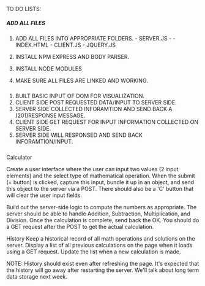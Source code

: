 TO DO LISTS:

##### ADD ALL FILES

1. ADD ALL FILES INTO APPROPRIATE FOLDERS. 
    <SERVER>
        - SERVER.JS
        - <PUBLIC>
            -INDEX.HTML
            <SCRIPTS>
                - CLIENT.JS
                - JQUERY.JS
            <STYLES>

2. INSTALL NPM EXPRESS AND BODY PARSER.
3. INSTALL NODE MODULES
4. MAKE SURE ALL FILES ARE LINKED AND WORKING. 

#####  

1. BUILT BASIC INPUT OF DOM FOR VISUALIZATION.
2. CLIENT SIDE POST REQUESTED DATA/INPUT TO SERVER SIDE. 
3. SERVER SIDE COLLECTED INFORAMTION AND SEND BACK A (201)RESPONSE MESSAGE. 
4. CLIENT SIDE GET REQUEST FOR INPUT INFORMATION COLLECTED ON SERVER SIDE. 
5. SERVER SIDE WILL RESPONSED AND SEND BACK INFORAMTION/INPUT. 


##### 

Calculator

Create a user interface where the user can input two values (2 input elements) and the select type of mathematical operation. When the submit (= button) is clicked, capture this input, bundle it up in an object, and send this object to the server via a POST. There should also be a 'C' button that will clear the user input fields.

Build out the server-side logic to compute the numbers as appropriate. The server should be able to handle Addition, Subtraction, Multiplication, and Division. Once the calculation is complete, send back the OK. You should do a GET request after the POST to get the actual calculation.

History
Keep a historical record of all math operations and solutions on the server. Display a list of all previous calculations on the page when it loads using a GET request. Update the list when a new calculation is made.

NOTE: History should exist even after refreshing the page. It's expected that the history will go away after restarting the server. We'll talk about long term data storage next week.